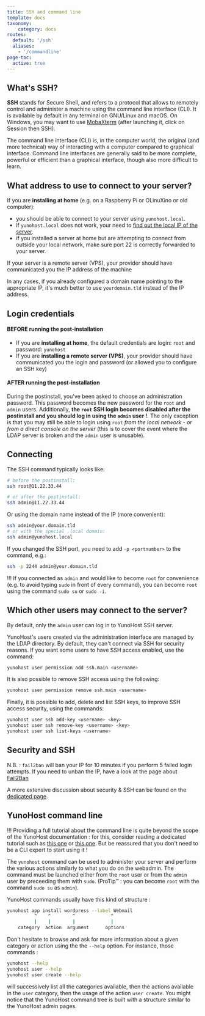 ```yaml
---
title: SSH and command line
template: docs
taxonomy:
    category: docs
routes:
  default: '/ssh'
  aliases:
    - '/commandline'
page-toc:
  active: true
---
```


## What's SSH?

**SSH** stands for Secure Shell, and refers to a protocol that allows to remotely control and administer a machine using the command line interface (CLI). It is available by default in any terminal on GNU/Linux and macOS. On Windows, you may want to use [MobaXterm](https://mobaxterm.mobatek.net/download-home-edition.html) (after launching it, click on Session then SSH).

The command line interface (CLI) is, in the computer world, the original (and more technical) way of interacting with a computer compared to graphical interface. Command line interfaces are generally said to be more complete, powerful or efficient than a graphical interface, though also more difficult to learn.

## What address to use to connect to your server?

If you are **installing at home** (e.g. on a Raspberry Pi or OLinuXino or old computer):
   - you should be able to connect to your server using `yunohost.local`. 
   - if `yunohost.local` does not work, your need to [find out the local IP of the server](/finding_the_local_ip).
   - if you installed a server at home but are attempting to connect from outside your local network, make sure port 22 is correctly forwarded to your server.


If your server is a remote server (VPS), your provider should have communicated you the IP address of the machine

In any cases, if you already configured a domain name pointing to the appropriate IP, it's much better to use `yourdomain.tld` instead of the IP address.


## Login credentials

#### BEFORE running the post-installation

- If you are **installing at home**, the default credentials are login: `root` and password: `yunohost`
- If you are **installing a remote server (VPS)**, your provider should have communicated you the login and password (or allowed you to configure an SSH key)

#### AFTER running the post-installation

During the postinstall, you've been asked to choose an administration password. This password becomes the new password for the `root` and `admin` users. Additionally, **the `root` SSH login becomes disabled after the postinstall and you should log in using the `admin` user !**. The only exception is that you may still be able to login using `root` *from the local network - or from a direct console on the server* (this is to cover the event where the LDAP server is broken and the `admin` user is unusable).


## Connecting

The SSH command typically looks like: 

```bash
# before the postinstall:
ssh root@11.22.33.44

# or after the postinstall:
ssh admin@11.22.33.44
```

Or using the domain name instead of the IP (more convenient): 

```bash
ssh admin@your.domain.tld
# or with the special .local domain:
ssh admin@yunohost.local
```

If you changed the SSH port, you need to add `-p <portnumber>` to the command, e.g.:

```bash
ssh -p 2244 admin@your.domain.tld
```

!!! If you connected as `admin` and would like to become `root` for convenience (e.g. to avoid typing `sudo` in front of every command), you can become `root` using the command `sudo su` or `sudo -i`.

## Which other users may connect to the server?

By default, only the `admin` user can log in to YunoHost SSH server.

YunoHost's users created via the administration interface are managed by the LDAP directory. By default, they can't connect via SSH for security reasons. If you want some users to have SSH access enabled, use the command:

```bash
yunohost user permission add ssh.main <username>
```

It is also possible to remove SSH access using the following:

```bash
yunohost user permission remove ssh.main <username>
```

Finally, it is possible to add, delete and list SSH keys, to improve SSH access security, using the commands:

```bash
yunohost user ssh add-key <username> <key>
yunohost user ssh remove-key <username> <key>
yunohost user ssh list-keys <username>
```

## Security and SSH

N.B. : `fail2ban` will ban your IP for 10 minutes if you perform 5 failed login attempts. If you need to unban the IP, have a look at the page about [Fail2Ban](/fail2ban)

A more extensive discussion about security & SSH can be found on the [dedicated page](/security).

## YunoHost command line

!!! Providing a full tutorial about the command line is quite beyond the scope of the YunoHost documentation : for this, consider reading a dedicated tutorial such as [this one](https://ryanstutorials.net/linuxtutorial/) or [this one](http://linuxcommand.org/). But be reassured that you don't need to be a CLI expert to start using it !

The `yunohost` command can be used to administer your server and perform the various actions similarly to what you do on the webadmin. The command must be launched either from the `root` user or from the `admin` user by preceeding them with `sudo`. (ProTip™ : you can become `root` with the command `sudo su` as `admin`).

YunoHost commands usually have this kind of structure : 

```bash
yunohost app install wordpress --label Webmail
          ^    ^        ^             ^
          |    |        |             |
    category  action  argument      options
```

Don't hesitate to browse and ask for more information about a given category or action using the the `--help` option. For instance, those commands : 

```bash
yunohost --help
yunohost user --help
yunohost user create --help
```

will successively list all the categories available, then the actions available in the `user` category, then the usage of the action `user create`. You might notice that the YunoHost command tree is built with a structure similar to the YunoHost admin pages.
